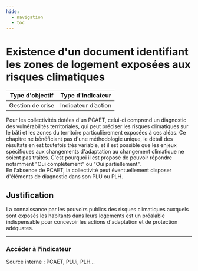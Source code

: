 ```yaml
---
hide:
  - navigation
  - toc
---
```

# Existence d'un document identifiant les zones de logement exposées aux risques climatiques 



|Type d'objectif|Type d'indicateur|
|--|--|
|Gestion de crise|Indicateur d’action|

Pour  les  collectivités  dotées  d'un  PCAET,  celui-ci  comprend  un  diagnostic  des vulnérabilités  territoriales,  qui  peut  préciser  les  risques  climatiques  sur le bâti et les zones  du  territoire  particulièrement exposées à ces aléas. Ce chapitre ne bénéficiant pas d'une méthodologie unique, le détail des résultats en est toutefois très variable, et il  est  possible  que  les  enjeux  spécifiques  aux  changements  d'adaptation  au changement climatique ne soient pas traités. C'est pourquoi il est proposé de pouvoir répondre notamment "Oui complètement" ou "Oui partiellement".  
En  l'absence  de  PCAET,  la  collectivité  peut  éventuellement  disposer  d'éléments  de diagnostic dans son PLU ou PLH.  

## Justification

La  connaissance  par  les  pouvoirs  publics  des  risques  climatiques  auxquels  sont exposés  les  habitants  dans  leurs  logements  est  un  préalable  indispensable  pour concevoir les actions d'adaptation et de protection adéquates.  

---

### Accéder à l'indicateur

Source interne : PCAET, PLUi, PLH…